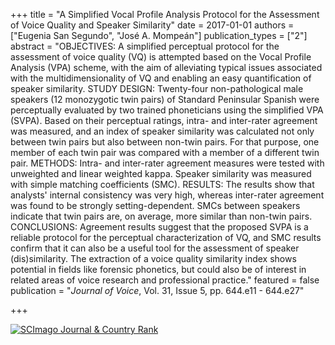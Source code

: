 +++
title = "A Simplified Vocal Profile Analysis Protocol for the Assessment of Voice Quality and Speaker Similarity"
date = 2017-01-01
authors = ["Eugenia San Segundo", "Jos&#233; A. Mompe&#225;n"]
publication_types = ["2"]
abstract = "OBJECTIVES: A simplified perceptual protocol for the assessment of voice quality (VQ) is attempted based on the Vocal Profile Analysis (VPA) scheme, with the aim of alleviating typical issues associated with the multidimensionality of VQ and enabling an easy quantification of speaker similarity. STUDY DESIGN: Twenty-four non-pathological male speakers (12 monozygotic twin pairs) of Standard Peninsular Spanish were perceptually evaluated by two trained phoneticians using the simplified VPA (SVPA). Based on their perceptual ratings, intra- and inter-rater agreement was measured, and an index of speaker similarity was calculated not only between twin pairs but also between non-twin pairs. For that purpose, one member of each twin pair was compared with a member of a different twin pair. METHODS: Intra- and inter-rater agreement measures were tested with unweighted and linear weighted kappa. Speaker similarity was measured with simple matching coefficients (SMC). RESULTS: The results show that analysts' internal consistency was very high, whereas inter-rater agreement was found to be strongly setting-dependent. SMCs between speakers indicate that twin pairs are, on average, more similar than non-twin pairs. CONCLUSIONS: Agreement results suggest that the proposed SVPA is a reliable protocol for the perceptual characterization of VQ, and SMC results confirm that it can also be a useful tool for the assessment of speaker (dis)similarity. The extraction of a voice quality similarity index shows potential in fields like forensic phonetics, but could also be of interest in related areas of voice research and professional practice."
featured = false
publication = "*Journal of Voice*, Vol. 31, Issue 5, pp. 644.e11 - 644.e27"

+++

<a href="https://www.scimagojr.com/journalsearch.php?q=13783&amp;tip=sid&amp;exact=no" title="SCImago Journal &amp; Country Rank"><img border="0" src="https://www.scimagojr.com/journal_img.php?id=13783" alt="SCImago Journal &amp; Country Rank"  /></a>